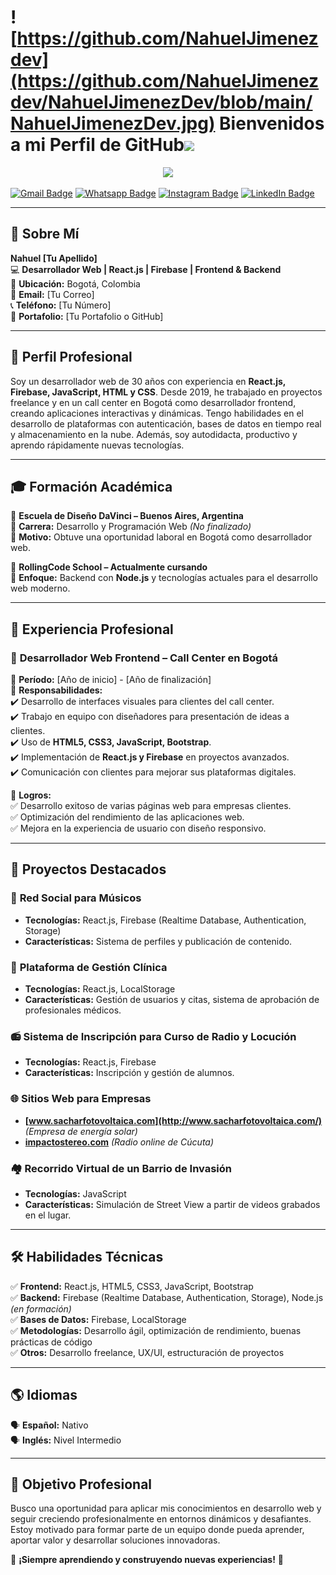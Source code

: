 # ![https://github.com/NahuelJimenezdev](https://github.com/NahuelJimenezdev/NahuelJimenezDev/blob/main/NahuelJimenezDev.jpg) Bienvenidos a mi Perfil de GitHub<img src="https://media.giphy.com/media/hvRJCLFzcasrR4ia7z/giphy.gif" width="28">

<!-- Typing SVG by DenverCoder1 - https://github.com/DenverCoder1/readme-typing-svg -->
<p align="center">
  <a href="https://github.com/DenverCoder1/readme-typing-svg">
    <img src="https://readme-typing-svg.herokuapp.com/?lines=Desarrollador%20y%20programador%20web%20;Developer%20Full-Stack;%2B5%20Proyectos%20freelance%20activos&font=Fira%20Code&center=true&width=570&height=45&color=2A84FA&vCenter=true&size=28"></a>
</p>

[![Gmail Badge](https://img.shields.io/badge/-Gmail-c14438?style=flat-square&logo=Gmail&logoColor=white&link=mailto:naedjima93@gmail.com)](mailto:naedjima93@gmail.com)
[![Whatsapp Badge](https://img.shields.io/badge/-Whatsapp-4CA143?style=flat-square&labelColor=4CA143&logo=whatsapp&logoColor=white&link=https://api.whatsapp.com/send?phone=1166582695&text=Bienvenido,%20dejame%20tu%20mensaje%20y%20apenas%20lo%20lea%20te%20contestare)](https://api.whatsapp.com/send?phone=1166582695&text=Bienvenido,%20dejame%20tu%20mensaje%20y%20apenas%20lo%20lea%20te%20contestare)
[![Instagram Badge](https://img.shields.io/badge/-Instagram-833AB4?style=flat-square&labelColor=833AB4&logo=instagram&logoColor=white&link=https://www.instagram.com/nahuel.jimenez/)](https://www.instagram.com/nahuel.jimenez/)
[![LinkedIn Badge](https://img.shields.io/badge/-LinkedIn-4267B2?style=flat-square&labelColor=4267B2&logo=linkedin&logoColor=white&link=https://www.linkedin.com/in/nahueljimenez/)](https://www.linkedin.com/in/nahueljimenez/)

---

## 🚀 Sobre Mí

**Nahuel [Tu Apellido]**  
💻 **Desarrollador Web | React.js | Firebase | Frontend & Backend**  
📍 **Ubicación:** Bogotá, Colombia  
📧 **Email:** [Tu Correo]  
📞 **Teléfono:** [Tu Número]  
🔗 **Portafolio:** [Tu Portafolio o GitHub]  

---

## 🎯 **Perfil Profesional**  
Soy un desarrollador web de 30 años con experiencia en **React.js, Firebase, JavaScript, HTML y CSS**. Desde 2019, he trabajado en proyectos freelance y en un call center en Bogotá como desarrollador frontend, creando aplicaciones interactivas y dinámicas. Tengo habilidades en el desarrollo de plataformas con autenticación, bases de datos en tiempo real y almacenamiento en la nube. Además, soy autodidacta, productivo y aprendo rápidamente nuevas tecnologías.

---

## 🎓 **Formación Académica**  
📌 **Escuela de Diseño DaVinci – Buenos Aires, Argentina**  
📖 **Carrera:** Desarrollo y Programación Web _(No finalizado)_  
🔹 **Motivo:** Obtuve una oportunidad laboral en Bogotá como desarrollador web.  

📌 **RollingCode School – Actualmente cursando**  
📖 **Enfoque:** Backend con **Node.js** y tecnologías actuales para el desarrollo web moderno.

---

## 💼 **Experiencia Profesional**  

### 🚀 **Desarrollador Web Frontend – Call Center en Bogotá**  
📅 **Período:** [Año de inicio] - [Año de finalización]  
📌 **Responsabilidades:**  
✔️ Desarrollo de interfaces visuales para clientes del call center.  
✔️ Trabajo en equipo con diseñadores para presentación de ideas a clientes.  
✔️ Uso de **HTML5, CSS3, JavaScript, Bootstrap**.  
✔️ Implementación de **React.js y Firebase** en proyectos avanzados.  
✔️ Comunicación con clientes para mejorar sus plataformas digitales.  

📌 **Logros:**  
✅ Desarrollo exitoso de varias páginas web para empresas clientes.  
✅ Optimización del rendimiento de las aplicaciones web.  
✅ Mejora en la experiencia de usuario con diseño responsivo.

---

## 📌 **Proyectos Destacados**  

### 🎵 **Red Social para Músicos**  
- **Tecnologías:** React.js, Firebase (Realtime Database, Authentication, Storage)  
- **Características:** Sistema de perfiles y publicación de contenido.  

### 🏥 **Plataforma de Gestión Clínica**  
- **Tecnologías:** React.js, LocalStorage  
- **Características:** Gestión de usuarios y citas, sistema de aprobación de profesionales médicos.  

### 📻 **Sistema de Inscripción para Curso de Radio y Locución**  
- **Tecnologías:** React.js, Firebase  
- **Características:** Inscripción y gestión de alumnos.  

### 🌐 **Sitios Web para Empresas**  
- **[www.sacharfotovoltaica.com](http://www.sacharfotovoltaica.com/)** _(Empresa de energía solar)_  
- **[impactostereo.com](https://impactostereo.com/)** _(Radio online de Cúcuta)_  

### 🏘️ **Recorrido Virtual de un Barrio de Invasión**  
- **Tecnologías:** JavaScript  
- **Características:** Simulación de Street View a partir de videos grabados en el lugar.

---

## 🛠️ **Habilidades Técnicas**  
✅ **Frontend:** React.js, HTML5, CSS3, JavaScript, Bootstrap  
✅ **Backend:** Firebase (Realtime Database, Authentication, Storage), Node.js _(en formación)_  
✅ **Bases de Datos:** Firebase, LocalStorage  
✅ **Metodologías:** Desarrollo ágil, optimización de rendimiento, buenas prácticas de código  
✅ **Otros:** Desarrollo freelance, UX/UI, estructuración de proyectos  

---

## 🌎 **Idiomas**  
🗣️ **Español:** Nativo  
🗣️ **Inglés:** Nivel Intermedio  

---

## 🎯 **Objetivo Profesional**  
Busco una oportunidad para aplicar mis conocimientos en desarrollo web y seguir creciendo profesionalmente en entornos dinámicos y desafiantes. Estoy motivado para formar parte de un equipo donde pueda aprender, aportar valor y desarrollar soluciones innovadoras.  

🚀 **¡Siempre aprendiendo y construyendo nuevas experiencias!** 🚀

